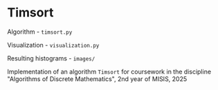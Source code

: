 # Timsort

Algorithm - `timsort.py`

Visualization - `visualization.py`

Resulting histograms - `images/`


Implementation of an algorithm `Timsort` for coursework in the discipline "Algorithms of Discrete Mathematics", 2nd year of MISIS, 2025

